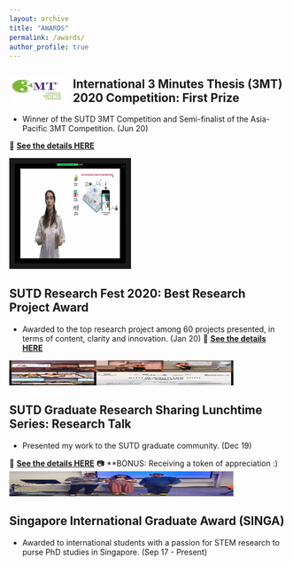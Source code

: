 ```yaml
---
layout: archive
title: "AWARDS"
permalink: /awards/
author_profile: true
---
```


<div>
<img align="left" width="105" height="45" src="/images/3MT.jpg" style="margin-right: 10px"> 
<h2>
International 3 Minutes Thesis (3MT) 2020 Competition: First Prize 
</h2> 
</div> 

* Winner of the SUTD 3MT Competition and Semi-finalist of the Asia-Pacific 3MT Competition. (Jun 20)

:bell: **[See the details HERE](https://www.facebook.com/zeynep.duygu.tekler/posts/10158576592014791)**

<a href="http://www.youtube.com/watch?feature=player_embedded&v=sZr9oafkFgc&t=1s
" target="_blank"><img src="/images/3MT_video.png"
alt="IMAGE ALT TEXT HERE" width="200" height="180" border="10" /></a>


## SUTD Research Fest 2020: Best Research Project Award 
* Awarded to the top research project among 60 projects presented, in terms of content, clarity
 and innovation. (Jan 20)
 :bell: **[See the details HERE](https://www.facebook.com/photo.php?fbid=10158052075084791&amp;set=p.10158052075084791&amp;type=3)**

<img width="405" height="45" src="/images/award2.jpg"> 

## SUTD Graduate Research Sharing Lunchtime Series: Research Talk
* Presented my work to the SUTD graduate community. (Dec 19)

:bell: **[See the details HERE](https://www.facebook.com/SUTDGSA/photos/a.644179162765303/759548091228409/?type=3)**
:camera: **BONUS: Receiving a token of appreciation :)
<img width="405" height="45" src="/images/award3.jpg"> 

## Singapore International Graduate Award (SINGA) 
* Awarded to international students with a passion for STEM research to purse PhD studies in Singapore. (Sep 17 - Present)
